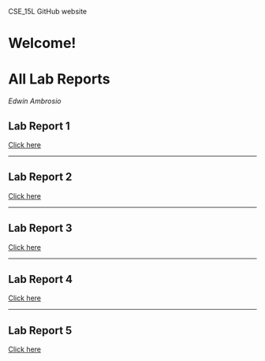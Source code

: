 CSE_15L GitHub website

Welcome!
=======
# All Lab Reports
*Edwin Ambrosio*


## Lab Report 1

[Click here](https://eambrosio27.github.io/cse15l-lab-reports/LabReport1.html)

***

## Lab Report 2

[Click here](https://eambrosio27.github.io/markdown-parser/LR2.html)

***

## Lab Report 3
[Click here](https://eambrosio27.github.io/markdown-parser/lab-report-3-week-6.html)

***
## Lab Report 4
[Click here](https://eambrosio27.github.io/LR4/)

***

## Lab Report 5

[Click here](https://eambrosio27.github.io/LR5/)
